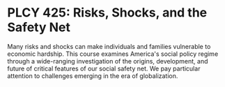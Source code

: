 # PLCY 425: Risks, Shocks, and the Safety Net

Many risks and shocks can make individuals and families vulnerable to economic hardship. This course examines America's social policy regime through a wide-ranging investigation of the origins, development, and future of critical features of our social safety net. We pay particular attention to challenges emerging in the era of globalization.